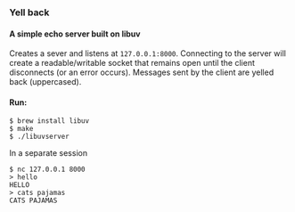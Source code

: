 ### Yell back
#### A simple echo server built on libuv

Creates a sever and listens at `127.0.0.1:8000`. Connecting to the server will create a readable/writable socket that remains open until the client disconnects (or an error occurs). Messages sent by the client are yelled back (uppercased).

#### Run:

```
$ brew install libuv
$ make
$ ./libuvserver
```
In  a separate session
```
$ nc 127.0.0.1 8000
> hello
HELLO
> cats pajamas
CATS PAJAMAS
```
